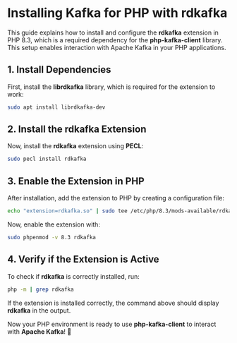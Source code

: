 
# Installing Kafka for PHP with rdkafka

This guide explains how to install and configure the **rdkafka** extension in PHP 8.3, which is a required dependency for the **php-kafka-client** library. This setup enables interaction with Apache Kafka in your PHP applications.

## 1. Install Dependencies

First, install the **librdkafka** library, which is required for the extension to work:

```bash  
sudo apt install librdkafka-dev
```  

## 2. Install the rdkafka Extension

Now, install the **rdkafka** extension using **PECL**:

```bash  
sudo pecl install rdkafka
```  

## 3. Enable the Extension in PHP

After installation, add the extension to PHP by creating a configuration file:

```bash  
echo "extension=rdkafka.so" | sudo tee /etc/php/8.3/mods-available/rdkafka.ini
```  

Now, enable the extension with:

```bash  
sudo phpenmod -v 8.3 rdkafka
```  

## 4. Verify if the Extension is Active

To check if **rdkafka** is correctly installed, run:

```bash  
php -m | grep rdkafka
```  

If the extension is installed correctly, the command above should display **rdkafka** in the output.

Now your PHP environment is ready to use **php-kafka-client** to interact with **Apache Kafka**! 🚀
